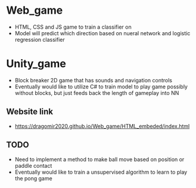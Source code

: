# Web_game
- HTML, CSS and JS game to train a classifier on
- Model will predict which direction based on nueral network and logistic regression classifier

# Unity_game
- Block breaker 2D game that has sounds and navigation controls
- Eventually would like to utilize C# to train model to play game possibly without blocks, but just feeds back
the length of gameplay into NN

## Website link
- https://dragomir2020.github.io/Web_game/HTML_embeded/index.html

## TODO
- Need to implement a method to make ball move based on position or paddle contact
- Eventually would like to train a unsupervised algorithm to learn to play the pong game
